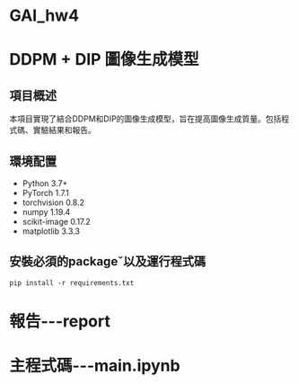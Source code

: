# GAI_hw4

# DDPM + DIP 圖像生成模型

## 項目概述
本項目實現了結合DDPM和DIP的圖像生成模型，旨在提高圖像生成質量。包括程式碼、實驗結果和報告。

## 環境配置
- Python 3.7+
- PyTorch 1.7.1
- torchvision 0.8.2
- numpy 1.19.4
- scikit-image 0.17.2
- matplotlib 3.3.3

## 安裝必須的packageˇ以及運行程式碼
```pip install -r requirements.txt```

# 報告---report
# 主程式碼---main.ipynb
